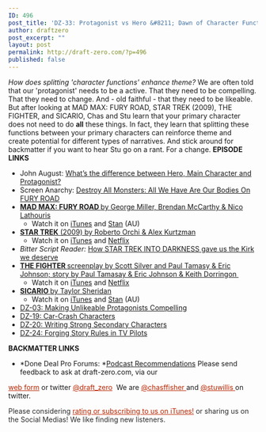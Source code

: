 ```yaml
---
ID: 496
post_title: 'DZ-33: Protagonist vs Hero &#8211; Dawn of Character Function'
author: draftzero
post_excerpt: ""
layout: post
permalink: http://draft-zero.com/?p=496
published: false
---
```

*How does splitting 'character functions' enhance theme?* We are often told that our 'protagonist' needs to be a active. That they need to be compelling. That they need to change. And - old faithful - that they need to be likeable. But after looking at MAD MAX: FURY ROAD, STAR TREK (2009), THE FIGHTER, and SICARIO, Chas and Stu learn that your primary character does not need to do **all** these things. In fact, they learn that splitting these functions between your primary characters can reinforce theme and create potential for different types of narratives. And stick around for backmatter if you want to hear Stu go on a rant. For a change. **EPISODE LINKS** 
*   John August: <a href="http://johnaugust.com/2005/whats-the-difference-between-hero-main-character-and-protagonist" target="_blank">What’s the difference between Hero, Main Character and Protagonist?</a>
*   Screen Anarchy: <a href="http://screenanarchy.com/2015/05/destroy-all-monsters-all-we-have-are-our-bodies-on-fury-road.html" target="_blank">Destroy All Monsters: All We Have Are Our Bodies On FURY ROAD</a>
*   <a href="http://www.imdb.com/title/tt1392190/?ref_=fn_al_tt_4" target="_blank"><strong>MAD MAX: FURY ROAD </strong>by George Miller, Brendan McCarthy & Nico Lathouris</a> 
    *   Watch it on <a href="https://itunes.apple.com/AU/movie/id992278305" target="_blank">iTunes</a> and <a href="https://play.stan.com.au/programs/958725" target="_blank">Stan</a> (AU)
*   <a href="http://www.imdb.com/title/tt0796366/?ref_=nv_sr_3" target="_blank"><strong>STAR TREK</strong> (2009) by Roberto Orchi & Alex Kurtzman</a> 
    *   Watch it on <a href="https://itunes.apple.com/AU/movie/id317909453" target="_blank">iTunes</a> and <a href="https://www.netflix.com/title/70101276" target="_blank">Netflix</a>
*   *Bitter Script Reader:* <a href="http://thebitterscriptreader.blogspot.com.au/2013/05/how-star-trek-into-darkness-gives-us.html?m=0" target="_blank">How STAR TREK INTO DARKNESS gave us the Kirk we deserve</a>
*   <a href="http://www.imdb.com/title/tt0964517/?ref_=fn_al_tt_1" target="_blank"><strong>THE FIGHTER </strong>screenplay by Scott Silver and Paul Tamasy & Eric Johnson; story by Paul Tamasay & Eric Johnson & Keith Dorringon </a> 
    *   Watch it on <a href="https://itunes.apple.com/AU/movie/id429561734" target="_blank">iTunes</a> and <a href="https://www.netflix.com/title/70113534" target="_blank">Netflix</a>
*   <a href="http://www.imdb.com/title/tt3397884/?ref_=nv_sr_1" target="_blank"><strong>SICARIO </strong>by Taylor Sheridan</a> 
    *   Watch it on <a href="https://itunes.apple.com/AU/movie/id1031382974" target="_blank">iTunes</a> and <a href="https://play.stan.com.au/programs/1053102" target="_blank">Stan</a> (AU)
*   [DZ-03: Making Unlikeable Protagonists Compelling][1]
*   [DZ-19: Car-Crash Characters][2]
*   [DZ-20: Writing Strong Secondary Characters][3]
*   [DZ-24: Forging Story Rules in TV Pilots][4]

**BACKMATTER LINKS** 
*   *Done Deal Pro Forums: *<a href="http://messageboard.donedealpro.com/boards/showthread.php?t=80570" target="_blank">Podcast Recommendations</a> Please send feedback to ask at draft-zero.com, via our 

<a style="font-weight: inherit; font-style: inherit; color: #ba2500;" href="http://draft-zero.com/feedback/" target="_blank">web form</a> or twitter <a style="font-weight: inherit; font-style: inherit; color: #ba2500;" href="https://twitter.com/draft_zero" target="_blank">@draft_zero</a>  We are <a style="font-weight: inherit; font-style: inherit; color: #ba2500;" href="http://www.twitter.com/chasffisher" target="_blank">@chasffisher </a>and <a style="font-weight: inherit; font-style: inherit; color: #ba2500;" href="http://www.twitter.com/stuwillis" target="_blank">@stuwillis </a>on twitter. <p style="color: #2d2d2d;">
  Please considering <a style="font-weight: inherit; font-style: inherit; color: #ba2500;" href="https://itunes.apple.com/au/podcast/draft-zero-screenwriting-podcast/id847126598?mt=2&ls=1">rating or subscribing to us on iTunes!</a> or sharing us on the Social Medias! We like finding new listeners.
</p>

 [1]: http://draft-zero.com/2014/dz-03/
 [2]: http://draft-zero.com/2015/dz-19/
 [3]: http://draft-zero.com/2015/dz-20/
 [4]: http://draft-zero.com/2015/dz-24/